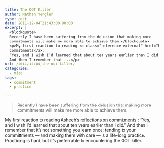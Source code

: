 ```yaml
---
title: The OOT Killer
author: Nathan Yergler
type: post
date: 2011-12-04T21:43:00+00:00
excerpt: |
  <blockquote>
  Recently I have been suffering from the delusion that making more
  commitments will make me more able to achieve them.</blockquote>
  <p>My first reaction to reading <a class="reference external" href="http://www.asheesh.org/note/debian/oot-killer.html">Asheeh’s reflections on
  commitments</a>:
  “Yes, and I wish I’d learned that about ten years earlier than I did.”
  And then I remember that ...</p>
url: /2011/12/04/the-oot-killer/
categories:
  - misc
tags:
  - commitment
  - practice

---
```

> Recently I have been suffering from the delusion that making more commitments will make me more able to achieve them.

My first reaction to reading [Asheeh’s reflections on commitments][1] : “Yes, and I wish I’d learned that about ten years earlier than I did.” And then I remember that it’s not something you learn once; tending to your committments — and making them with care — is a life-long practice. Practicing is hard, but it’s preferrable to encountering the <span class="caps">OOT</span> killer.

 [1]: http://www.asheesh.org/note/debian/oot-killer.html